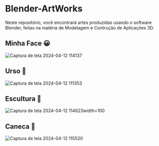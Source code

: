 # Blender-ArtWorks
Neste repositório, você encontrará artes produzidas usando o software Blender, feitas na matéria de Modelagem e Contrução de Aplicações 3D.


## Minha Face 😀

![Captura de tela 2024-04-12 114137](https://github.com/Viniciusprogrammerr/Blender-ArtWorks/assets/141420705/96df5b8b-dd2a-41de-acb9-a8d4113f2dcb)


## Urso 🐻

![Captura de tela 2024-04-12 111353](https://github.com/Viniciusprogrammerr/Blender-ArtWorks/assets/141420705/fb1f0933-c93b-47f8-b7fd-c94cea9d12e3)


## Escultura 🦀

![Captura de tela 2024-04-12 114623](https://github.com/Viniciusprogrammerr/Blender-ArtWorks/assets/141420705/e8aa6054-23b9-4da8-ada1-1769ed3fe0ae)width=100


## Caneca 🥤

![Captura de tela 2024-04-12 115520](https://github.com/Viniciusprogrammerr/Blender-ArtWorks/assets/141420705/ee3680e2-23cb-479e-ae58-ba5c30e6240c)









